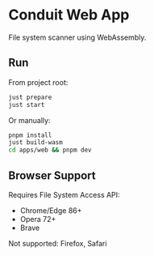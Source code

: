 # Conduit Web App

File system scanner using WebAssembly.

## Run

From project root:

```bash
just prepare
just start
```

Or manually:

```bash
pnpm install
just build-wasm
cd apps/web && pnpm dev
```

## Browser Support

Requires File System Access API:

- Chrome/Edge 86+
- Opera 72+
- Brave

Not supported: Firefox, Safari
